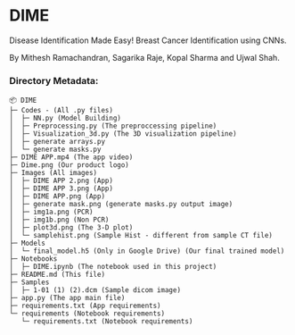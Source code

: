 # DIME
Disease Identification Made Easy!
Breast Cancer Identification using CNNs.

By Mithesh Ramachandran, Sagarika Raje, Kopal Sharma and Ujwal Shah.

### Directory Metadata:

```
📦 DIME
├─ Codes - (All .py files)
│  ├─ NN.py (Model Building)
│  ├─ Preprocessing.py (The preproccessing pipeline)
│  ├─ Visualization_3d.py (The 3D visualization pipeline)
│  ├─ generate arrays.py
│  └─ generate masks.py
├─ DIME APP.mp4 (The app video)
├─ Dime.png (Our product logo)
├─ Images (All images)
│  ├─ DIME APP 2.png (App)
│  ├─ DIME APP 3.png (App)
│  ├─ DIME APP.png (App)
│  ├─ generate mask.png (generate masks.py output image)
│  ├─ img1a.png (PCR)
│  ├─ img1b.png (Non PCR)
│  ├─ plot3d.png (The 3-D plot)
│  └─ samplehist.png (Sample Hist - different from sample CT file)
├─ Models
│  └─ final_model.h5 (Only in Google Drive) (Our final trained model)
├─ Notebooks
│  ├─ DIME.ipynb (The notebook used in this project)
├─ README.md (This file)
├─ Samples
│  ├─ 1-01 (1) (2).dcm (Sample dicom image)
├─ app.py (The app main file)
├─ requirements.txt (App requirements)
└─ requirements (Notebook requirements)
   └─ requirements.txt (Notebook requirements)
```

